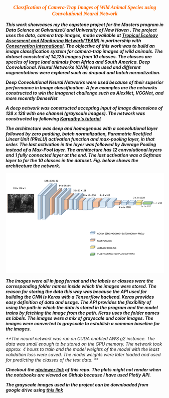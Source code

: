 
 <h3 style="color:#ff6600 ; text-align:center ; font-family: Verdana, serif; font-style:italic"><b>Classfication of Camera-Trap Images of Wild Animal Species using Convolutional Neural Network</b></h3>

_**This work showcases my the capstone project for the Masters program in Data Science at GalvanizeU and University of New Haven . The project uses the data, camera trap images, made available at <a href="http://www.teamnetwork.org">Tropical Ecology Assesment and Monitoring Network(TEAM)</a> in partnership with <a href="http://www.conservation.org/projects/Pages/TEAM-Network-An-early-warning-system-for-nature.aspx">Conservation International</a>. The objective of this work was to build an image classification system for camera-trap images of wild animals. The dataset consisted of 14,125 images from 10 classes. The classes are species of large land animals from Africa and South America. Deep Convolutional. Neural Networks (CNN) were used and different augmentations were explored such as dropout and batch normalization.**_

_**Deep Convolutional Neural Networks were used because of their superior performance in Image classification. A few examples are the networks constructed to win the Imagenet challenge such as AlexNet, VGGNet, and more recently DenseNet**_

_**A deep network was constructed accepting input of image dimensions of 128 x 128 with one channel (grayscale images). The network was constructed by following <a href="http://cs231n.stanford.edu/">Karpathy's tutorial</a>**_

_**The architecture was deep and homogenous with a convolutional layer followed by zero padding, batch normalization, Parametric Rectified Linear Unit (PReLU) activation function and max-pooling layer, in that order. The last activation in the layer was followed by Average Pooling instead of a Max-Pool layer. The architecture has 12 convolutional layers and 1 fully connected layer at the end. The last activation was a Softmax layer to for the 10 classes in the dataset. Fig. below shows the architecture the network.**_



![png](./images/arch.png)



_**The images were all in jpeg format and the labels or classes were the corresponding folder names inside which the images were stored. The reason for storing the data this way was because the API used for building the CNN is Keras with a Tensorflow backend. Keras provides easy definition of data and usage. The API provides the flexibility of using the path in which the data is stored in the program and the model trains by fetching the image from the path. Keras uses the folder names as labels. The images were a mix of grayscale and color images. The images were converted to grayscale to establish a common baseline for the images.**_

_**The neural network was run on CUDA enabled AWS g2 instance. The data was small enough to be stored on the GPU memory. The network took approx. 4 hours to train and the model weights of the model with the least validation loss were saved. The model weights were later loaded and used for predicting the classes of the test data. **_

_**Checkout the <a href="http://nbviewer.jupyter.org/github/hemavakade/CNN-for-Image-Classification/tree/master/">nbviewer link</a> of this repo. The plots might not render when the notebooks are viewed on Github because I have used Plotly API.**_

_**The grayscale images used in the project can be downloaded from google drive using <a href = "https://drive.google.com/open?id=0B_XLKgUiu2cNRkJQUXBSR09CWHM">this link</a>**_
